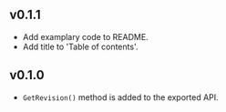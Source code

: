 ## v0.1.1
* Add examplary code to README.
* Add title to 'Table of contents'.

## v0.1.0
* `GetRevision()` method is added to the exported API.
